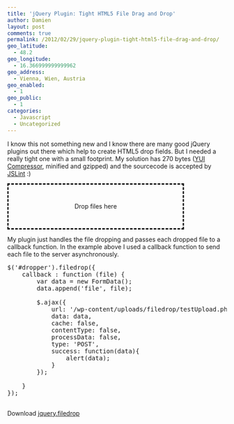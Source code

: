 ```yaml
---
title: 'jQuery Plugin: Tight HTML5 File Drag and Drop'
author: Damien
layout: post
comments: true
permalink: /2012/02/29/jquery-plugin-tight-html5-file-drag-and-drop/
geo_latitude:
  - 48.2
geo_longitude:
  - 16.366999999999962
geo_address:
  - Vienna, Wien, Austria
geo_enabled:
  - 1
geo_public:
  - 1
categories:
  - Javascript
  - Uncategorized
---
```

  


I know this not something new and I know there are many good jQuery plugins out there which help to create HTML5 drop fields. But I needed a really tight one with a small footprint. My solution has 270 bytes ([YUI Compressor][1], minified and gzipped) and the sourcecode is accepted by [JSLint][2] :)

<div id="dropper" style="border: 3px dashed #000; line-height: 100px; height: 100px; text-align: center; width: 400px;">
  Drop files here
</div>

My plugin just handles the file dropping and passes each dropped file to a callback function. In the example above I used a callback function to send each file to the server asynchronously.

<pre class="brush: javascript; ">$(&#039;#dropper&#039;).filedrop({
	callback : function (file) {
		var data = new FormData();
		data.append(&#039;file&#039;, file);
		
		$.ajax({
		    url: &#039;/wp-content/uploads/filedrop/testUpload.php&#039;,
		    data: data,
		    cache: false,
		    contentType: false,
		    processData: false,
		    type: &#039;POST&#039;,
		    success: function(data){
		        alert(data);
		    }
		});

	}
});

</pre>

Download [jquery.filedrop][3]

 [1]: http://developer.yahoo.com/yui/compressor/
 [2]: http://www.jslint.com/
 [3]: http://damien.antipa.at/wp-content/uploads/2012/02/jquery.filedrop.js